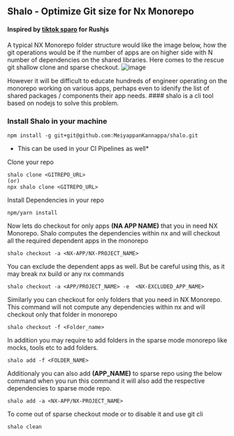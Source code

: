 ## Shalo - Optimize Git size for Nx Monorepo

#### Inspired by [tiktok sparo](https://github.com/tiktok/sparo) for Rushjs

A typical NX Monorepo folder structure would like the image below, how the git operations would be if the number of apps are on higher side with N number of dependencies on the shared libraries. Here comes to the rescue git shallow clone and sparse checkout. 
![image](https://github.com/user-attachments/assets/70887c17-fd06-45ac-bf7b-e616db105634)

However it will be difficult to educate hundreds of engineer operating on the monorepo working on various apps, perhaps even to idenify the list of shared packages / components their app needs. #### shalo is a cli tool based on nodejs to solve this problem.

### Install Shalo in your machine 
```
npm install -g git+git@github.com:MeiyappanKannappa/shalo.git 
```
* This can be used in your CI Pipelines as well*

Clone your repo
```
shalo clone <GITREPO_URL>
(or)
npx shalo clone <GITREPO_URL>
```
Install Dependencies in your repo

```
npm/yarn install
```
Now lets do checkout for only apps **(NA APP NAME)** that you in need NX Monorepo. Shalo computes the dependencies within nx and will checkout all the required dependent apps in the monorepo
```
shalo checkout -a <NX-APP/NX-PROJECT_NAME>
```
You can exclude the dependent apps as well. But be careful using this, as it may break nx build or any nx commands
```
shalo checkout -a <APP/PROJECT_NAME> -e  <NX-EXCLUDED_APP_NAME>
```
Similarly you can checkout for only folders that you need in NX Monorepo. This command will not compute any dependencies within nx and will checkout only that folder in monorepo
```
shalo checkout -f <Folder_name>
```

In addition you may require to add folders in the sparse mode monorepo like mocks, tools etc to add folders.
```
shalo add -f <FOLDER_NAME>
```
Additionaly you can also add **(APP_NAME)** to sparse repo using the below command when you run this command it will also add the respective dependencies to sparse mode repo.
```
shalo add -a <NX-APP/NX-PROJECT_NAME>
```
To come out of sparse checkout mode or to disable it and use git cli
```
shalo clean
```
